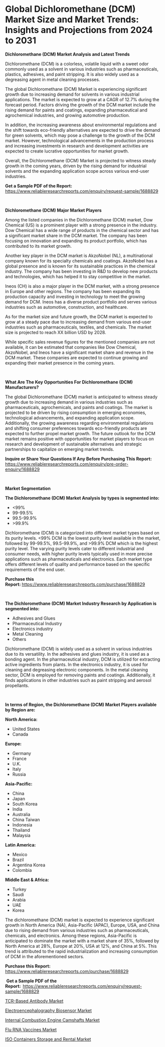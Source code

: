 <p><h1>Global Dichloromethane (DCM) Market Size and Market Trends: Insights and Projections from 2024 to 2031</h1></p><p><strong>Dichloromethane (DCM) Market Analysis and Latest Trends</strong></p>
<p><p>Dichloromethane (DCM) is a colorless, volatile liquid with a sweet odor commonly used as a solvent in various industries such as pharmaceuticals, plastics, adhesives, and paint stripping. It is also widely used as a degreasing agent in metal cleaning processes.</p><p>The global Dichloromethane (DCM) Market is experiencing significant growth due to increasing demand for solvents in various industrial applications. The market is expected to grow at a CAGR of 12.7% during the forecast period. Factors driving the growth of the DCM market include the rising demand for paints and coatings, expanding pharmaceutical and agrochemical industries, and growing automotive production.</p><p>In addition, the increasing awareness about environmental regulations and the shift towards eco-friendly alternatives are expected to drive the demand for green solvents, which may pose a challenge to the growth of the DCM market. However, technological advancements in the production process and increasing investments in research and development activities are expected to create lucrative opportunities for market growth.</p><p>Overall, the Dichloromethane (DCM) Market is projected to witness steady growth in the coming years, driven by the rising demand for industrial solvents and the expanding application scope across various end-user industries.</p></p>
<p><strong>Get a Sample PDF of the Report:&nbsp;</strong> <a href="https://www.reliableresearchreports.com/enquiry/request-sample/1688829">https://www.reliableresearchreports.com/enquiry/request-sample/1688829</a></p>
<p>&nbsp;</p>
<p><strong>Dichloromethane (DCM) Major Market Players</strong></p>
<p><p>Among the listed companies in the Dichloromethane (DCM) market, Dow Chemical (US) is a prominent player with a strong presence in the industry. Dow Chemical has a wide range of products in the chemical sector and has a significant market share in the DCM market. The company has been focusing on innovation and expanding its product portfolio, which has contributed to its market growth.</p><p>Another key player in the DCM market is AkzoNobel (NL), a multinational company known for its specialty chemicals and coatings. AkzoNobel has a global presence and is known for its sustainable practices in the chemical industry. The company has been investing in R&D to develop new products and technologies, which has helped it to stay competitive in the market.</p><p>Ineos (CH) is also a major player in the DCM market, with a strong presence in Europe and other regions. The company has been expanding its production capacity and investing in technology to meet the growing demand for DCM. Ineos has a diverse product portfolio and serves various industries such as automotive, construction, and healthcare.</p><p>As for the market size and future growth, the DCM market is expected to grow at a steady pace due to increasing demand from various end-user industries such as pharmaceuticals, textiles, and chemicals. The market size is projected to reach XX billion USD by 2028.</p><p>While specific sales revenue figures for the mentioned companies are not available, it can be estimated that companies like Dow Chemical, AkzoNobel, and Ineos have a significant market share and revenue in the DCM market. These companies are expected to continue growing and expanding their market presence in the coming years.</p></p>
<p>&nbsp;</p>
<p><strong>What Are The Key Opportunities For Dichloromethane (DCM) Manufacturers?</strong></p>
<p><p>The global Dichloromethane (DCM) market is anticipated to witness steady growth due to increasing demand in various industries such as pharmaceuticals, agrochemicals, and paints and coatings. The market is projected to be driven by rising consumption in emerging economies, technological advancements, and expanding application scope. Additionally, the growing awareness regarding environmental regulations and shifting consumer preferences towards eco-friendly products are expected to further propel market growth. The future outlook for the DCM market remains positive with opportunities for market players to focus on research and development of sustainable alternatives and strategic partnerships to capitalize on emerging market trends.</p></p>
<p><strong>Inquire or Share Your Questions If Any Before Purchasing This Report:</strong> <a href="https://www.reliableresearchreports.com/enquiry/pre-order-enquiry/1688829">https://www.reliableresearchreports.com/enquiry/pre-order-enquiry/1688829</a></p>
<p>&nbsp;</p>
<p><strong>Market Segmentation</strong></p>
<p><strong>The Dichloromethane (DCM) Market Analysis by types is segmented into:</strong></p>
<p><ul><li><99%</li><li>99-99.5%</li><li>99.5-99.9%</li><li>>99.9%</li></ul></p>
<p><p>Dichloromethane (DCM) is categorized into different market types based on its purity levels. <99% DCM is the lowest purity level available in the market, followed by 99-99.5%, 99.5-99.9%, and >99.9% DCM which is the highest purity level. The varying purity levels cater to different industrial and consumer needs, with higher purity levels typically used in more precise applications such as pharmaceuticals and electronics. Each market type offers different levels of quality and performance based on the specific requirements of the end user.</p></p>
<p><strong>Purchase this Report:&nbsp;</strong><a href="https://www.reliableresearchreports.com/purchase/1688829">https://www.reliableresearchreports.com/purchase/1688829</a></p>
<p>&nbsp;</p>
<p><strong>The Dichloromethane (DCM) Market Industry Research by Application is segmented into:</strong></p>
<p><ul><li>Adhesives and Glues</li><li>Pharmaceutical Industry</li><li>Electronics industry</li><li>Metal Cleaning</li><li>Others</li></ul></p>
<p><p>Dichloromethane (DCM) is widely used as a solvent in various industries due to its versatility. In the adhesives and glues industry, it is used as a bonding agent. In the pharmaceutical industry, DCM is utilized for extracting active ingredients from plants. In the electronics industry, it is used for cleaning and degreasing electronic components. In the metal cleaning sector, DCM is employed for removing paints and coatings. Additionally, it finds applications in other industries such as paint stripping and aerosol propellants.</p></p>
<p>&nbsp;</p>
<p><strong>In terms of Region, the Dichloromethane (DCM) Market Players available by Region are:</strong></p>
<p>
    <p> <strong> North America: </strong>
        <ul>
            <li>United States</li>
            <li>Canada</li>
        </ul>
        </p> 
    <p> <strong> Europe: </strong>
        <ul>
            <li>Germany</li>
            <li>France</li>
            <li>U.K.</li>
            <li>Italy</li>
            <li>Russia</li>
        </ul>
        </p> 
    <p> <strong> Asia-Pacific: </strong>
        <ul>
            <li>China</li>
            <li>Japan</li>
            <li>South Korea</li>
            <li>India</li>
            <li>Australia</li>
            <li>China Taiwan</li>
            <li>Indonesia</li>
            <li>Thailand</li>
            <li>Malaysia</li>
        </ul>
        </p> 
    <p> <strong> Latin America: </strong>
        <ul>
            <li>Mexico</li>
            <li>Brazil</li>
            <li>Argentina Korea</li>
            <li>Colombia</li>
        </ul>
        </p> 
    <p> <strong> Middle East & Africa: </strong>
        <ul>
            <li>Turkey</li>
            <li>Saudi</li>
            <li>Arabia</li>
            <li>UAE</li>
            <li>Korea</li>
        </ul>
    </p>
    </p>
<p><p>The dichloromethane (DCM) market is expected to experience significant growth in North America (NA), Asia-Pacific (APAC), Europe, USA, and China due to rising demand from various industries such as pharmaceuticals, chemicals, and electronics. Among these regions, Asia-Pacific is anticipated to dominate the market with a market share of 35%, followed by North America at 28%, Europe at 20%, USA at 12%, and China at 5%. This trend is attributed to the rapid industrialization and increasing consumption of DCM in the aforementioned sectors.</p></p>
<p><strong>Purchase this Report: </strong><a href="https://www.reliableresearchreports.com/purchase/1688829">https://www.reliableresearchreports.com/purchase/1688829</a></p>
<p>&nbsp;<strong>Get a Sample PDF of the Report:&nbsp;&nbsp;</strong><a href="https://www.reliableresearchreports.com/enquiry/request-sample/1688829">https://www.reliableresearchreports.com/enquiry/request-sample/1688829</a></p>
<p><strong></strong></p>
<p><p><a href="https://github.com/nicoletavirag/Market-Research-Report-List-2/blob/main/tcr-based-antibody-market.md">TCR-Based Antibody Market</a></p><p><a href="https://github.com/redneck06/Market-Research-Report-List-2/blob/main/electroencephalography-biosensor-market.md">Electroencephalography Biosensor Market</a></p><p><a href="https://github.com/mauripalmi/Market-Research-Report-List-2/blob/main/internal-combustion-engine-camshafts-market.md">Internal Combustion Engine Camshafts Market</a></p><p><a href="https://github.com/peachesmcdowel1/Market-Research-Report-List-1/blob/main/flu-rna-vaccines-market.md">Flu RNA Vaccines Market</a></p><p><a href="https://issuu.com/reportprime-2/docs/iso-containers-storage-and-rental-market-size-2030">ISO Containers Storage and Rental Market</a></p></p>